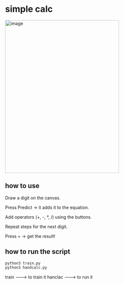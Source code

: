 # simple calc
<img width="370" height="494" alt="image" src="https://github.com/user-attachments/assets/8b7df0f9-9185-4734-b1ee-4594c1487f51" />


## how to use 
Draw a digit on the canvas.

Press Predict → it adds it to the equation.

Add operators (+, -, *, /) using the buttons.

Repeat steps for the next digit.

Press = → get the result!


## how to run the script 
```bash
python3 train.py
python3 handcalc.py
```

train ---> to train it 
hanclac ---> to run it 

